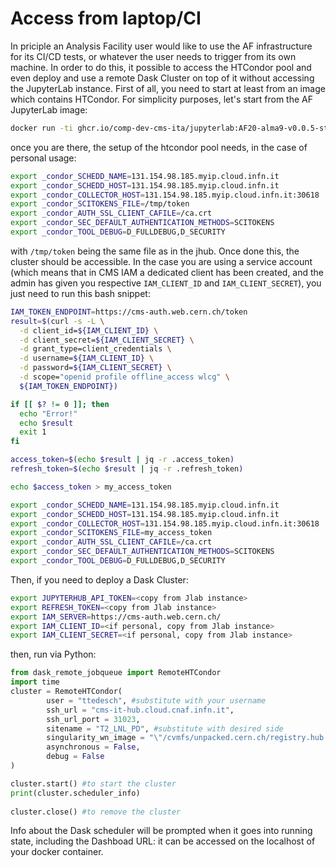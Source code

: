 # Access from laptop/CI

In priciple an Analysis Facility user would like to use the AF infrastructure for its CI/CD tests, or whatever the user needs to trigger from its own machine.
In order to do this, it possible to access the HTCondor pool and even deploy and use a remote Dask Cluster on top of it without accessing the JupyterLab instance.
First of all, you need to start at least from an image which contains HTCondor. For simplicity purposes, let's start from the AF JupyterLab image:
```bash
docker run -ti ghcr.io/comp-dev-cms-ita/jupyterlab:AF20-alma9-v0.0.5-standalonejobqueue bash 
```
once you are there, the setup of the htcondor pool needs, in the case of personal usage:
```bash
export _condor_SCHEDD_NAME=131.154.98.185.myip.cloud.infn.it
export _condor_SCHEDD_HOST=131.154.98.185.myip.cloud.infn.it
export _condor_COLLECTOR_HOST=131.154.98.185.myip.cloud.infn.it:30618
export _condor_SCITOKENS_FILE=/tmp/token
export _condor_AUTH_SSL_CLIENT_CAFILE=/ca.crt
export _condor_SEC_DEFAULT_AUTHENTICATION_METHODS=SCITOKENS
export _condor_TOOL_DEBUG=D_FULLDEBUG,D_SECURITY
```
with `/tmp/token` being the same file as in the jhub.
Once done this, the cluster should be accessible.
In the case you are using a service account (which means that in CMS IAM a dedicated client has been created, and the admin has given you respective `IAM_CLIENT_ID` and `IAM_CLIENT_SECRET`), you just need to run this bash snippet:
```bash
IAM_TOKEN_ENDPOINT=https://cms-auth.web.cern.ch/token
result=$(curl -s -L \
  -d client_id=${IAM_CLIENT_ID} \
  -d client_secret=${IAM_CLIENT_SECRET} \
  -d grant_type=client_credentials \
  -d username=${IAM_CLIENT_ID} \
  -d password=${IAM_CLIENT_SECRET} \
  -d scope="openid profile offline_access wlcg" \
  ${IAM_TOKEN_ENDPOINT})

if [[ $? != 0 ]]; then
  echo "Error!"
  echo $result
  exit 1
fi

access_token=$(echo $result | jq -r .access_token)
refresh_token=$(echo $result | jq -r .refresh_token)

echo $access_token > my_access_token

export _condor_SCHEDD_NAME=131.154.98.185.myip.cloud.infn.it
export _condor_SCHEDD_HOST=131.154.98.185.myip.cloud.infn.it
export _condor_COLLECTOR_HOST=131.154.98.185.myip.cloud.infn.it:30618
export _condor_SCITOKENS_FILE=my_access_token
export _condor_AUTH_SSL_CLIENT_CAFILE=/ca.crt
export _condor_SEC_DEFAULT_AUTHENTICATION_METHODS=SCITOKENS
export _condor_TOOL_DEBUG=D_FULLDEBUG,D_SECURITY
```

Then, if you need to deploy a Dask Cluster:
```bash
export JUPYTERHUB_API_TOKEN=<copy from Jlab instance>
export REFRESH_TOKEN=<copy from Jlab instance>
export IAM_SERVER=https://cms-auth.web.cern.ch/
export IAM_CLIENT_ID=<if personal, copy from Jlab instance>
export IAM_CLIENT_SECRET=<if personal, copy from Jlab instance>
```

then, run via Python:
```python
from dask_remote_jobqueue import RemoteHTCondor
import time
cluster = RemoteHTCondor(
        user = "ttedesch", #substitute with your username
        ssh_url = "cms-it-hub.cloud.cnaf.infn.it",
        ssh_url_port = 31023,
        sitename = "T2_LNL_PD", #substitute with desired side
        singularity_wn_image = "\"/cvmfs/unpacked.cern.ch/registry.hub.docker.com/dodasts/root-in-docker:ubuntu22-kernel-v1\"", #substitute with your image
        asynchronous = False,
        debug = False
)

cluster.start() #to start the cluster
print(cluster.scheduler_info)
 
cluster.close() #to remove the cluster
```
Info about the Dask scheduler will be prompted when it goes into running state, including the Dashboad URL: it can be accessed on the localhost of your docker container. 

